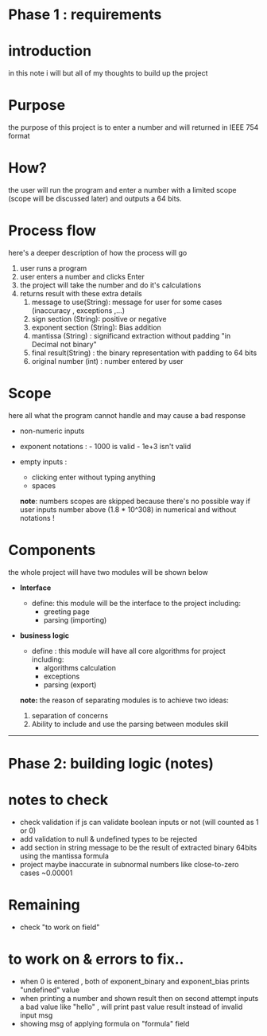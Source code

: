 
# Phase 1 : requirements
# introduction 
in this note i will but all of my thoughts to build up the project 

# Purpose 
the purpose of this project is to enter a number and will returned in IEEE 754 format 

# How?
the user will run the program and enter a number with a limited scope (scope will be discussed later) and outputs a 64 bits.

# Process flow 
here's a deeper description of how the process will go 
1. user runs a program 
2. user enters a number and clicks Enter
3. the project will take the number and do it's calculations 
4. returns result with these extra details
	1. message to use(String): message for user for some cases (inaccuracy , exceptions ,...)
	2. sign section (String): positive or negative  
	3. exponent section (String): Bias addition 
	4. mantissa (String) : significand extraction without padding "in Decimal not binary"
	5. final result(String) : the binary representation with padding to 64 bits
	6. original number (int) : number entered by user 

# Scope
here all what the program cannot handle and may cause a bad response
- non-numeric inputs
- exponent notations : 
	  - 1000 is valid 
	  - 1e+3 isn't valid
- empty inputs :
	- clicking enter without typing anything
	- spaces
	
	**note**: numbers scopes are skipped because there's no possible way if user inputs number above (1.8 * 10^308) in numerical and without notations !
# Components
the whole project will have two modules will be shown below

- **Interface** 
	- define: this module will be the interface to the project including:
		- greeting page 
		- parsing (importing)
	  
- **business logic** 
	- define : this module will have all core algorithms for project including:
		- algorithms calculation
		- exceptions 
		- parsing (export)
		  
	**note:** the reason of separating modules is to achieve two ideas:
	1. separation of concerns
	2. Ability to include and use the parsing between modules skill


---
# Phase 2: building logic (notes)




# notes to check
- check validation if js can validate boolean inputs or not (will counted as 1 or 0)
- add validation to null & undefined types to be rejected 
- add section in string message to be the result of extracted binary 64bits using the mantissa formula
- project maybe inaccurate in subnormal numbers like close-to-zero cases ~0.00001

# Remaining 
-  check "to work on field"


# to work on & errors to fix..
- when 0 is entered  , both of exponent_binary and exponent_bias prints "undefined" value
- when printing a number and shown result then on second attempt inputs a bad value like "hello" , will print past value result instead of invalid input msg 
- showing msg of applying formula on "formula" field